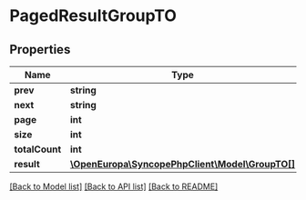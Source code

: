 # PagedResultGroupTO

## Properties
Name | Type | Description | Notes
------------ | ------------- | ------------- | -------------
**prev** | **string** |  | [optional] 
**next** | **string** |  | [optional] 
**page** | **int** |  | [optional] 
**size** | **int** |  | [optional] 
**totalCount** | **int** |  | [optional] 
**result** | [**\OpenEuropa\SyncopePhpClient\Model\GroupTO[]**](GroupTO.md) |  | [optional] 

[[Back to Model list]](../README.md#documentation-for-models) [[Back to API list]](../README.md#documentation-for-api-endpoints) [[Back to README]](../README.md)



